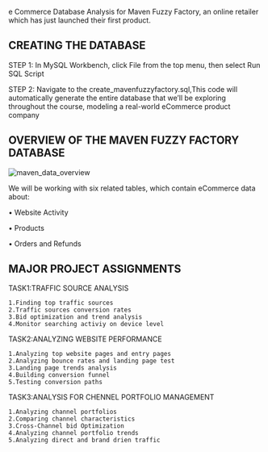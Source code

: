 e Commerce Database Analysis for Maven Fuzzy Factory, an online retailer which has just launched their first product.




## CREATING THE DATABASE

STEP 1: In MySQL Workbench, click File from the top menu, then select Run SQL Script

STEP 2: Navigate to the create_mavenfuzzyfactory.sql,This code will automatically generate the entire database that we’ll be exploring throughout the course, modeling a
real-world eCommerce product company
## OVERVIEW OF THE MAVEN FUZZY FACTORY DATABASE
![maven_data_overview](https://github.com/niladri-dey/SQL-FOR-ANALYTICS-BUSINESS-INTELLIGENCE/assets/63118910/ace13cea-ca6e-4ec6-a6e1-510d9e04361e)

We will be working with six related tables,
which contain eCommerce data about:

• Website Activity

• Products


• Orders and Refunds
## MAJOR PROJECT ASSIGNMENTS
TASK1:TRAFFIC SOURCE ANALYSIS

    1.Finding top traffic sources
    2.Traffic sources conversion rates
    3.Bid optimization and trend analysis
    4.Monitor searching activiy on device level
TASK2:ANALYZING WEBSITE PERFORMANCE

    1.Analyzing top website pages and entry pages
    2.Analyzing bounce rates and landing page test
    3.Landing page trends analysis
    4.Building conversion funnel 
    5.Testing conversion paths
TASK3:ANALYSIS FOR CHENNEL PORTFOLIO MANAGEMENT

    1.Analyzing channel portfolios
    2.Comparing channel characteristics
    3.Cross-Channel bid Optimization
    4.Analyzing channel portfolio trends
    5.Analyzing direct and brand drien traffic
